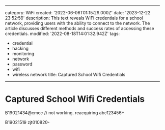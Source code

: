 ------
category: WiFi
created: '2022-06-06T01:15:29.000Z'
date: '2023-12-22 23:52:59'
description: This text reveals WiFi credentials for a school network, providing users
  with the ability to connect to the network. The article discusses different methods
  and success rates of accessing these credentials.
modified: '2022-08-18T14:01:32.942Z'
tags:
- credential
- hacking
- monitoring
- network
- password
- wifi
- wireless network
title: Captured School Wifi Credentials
------

# Captured School Wifi Credentials

B19021434@cmcc // not working. reacquiring
abc123456+

B19021519
zjt010820-
